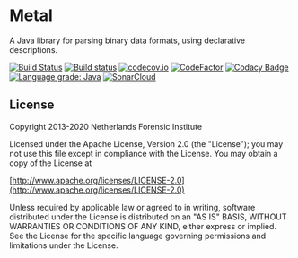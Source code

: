 # Metal

A Java library for parsing binary data formats, using declarative descriptions.

[![Build Status](https://travis-ci.com/parsingdata/metal.svg?branch=master)](https://travis-ci.com/parsingdata/metal)
[![Build status](https://ci.appveyor.com/api/projects/status/69hk2llxjjyatuyq/branch/master?svg=true)](https://ci.appveyor.com/project/parsingdata/metal/branch/master)
[![codecov.io](https://codecov.io/github/parsingdata/metal/coverage.svg?branch=master)](https://codecov.io/github/parsingdata/metal?branch=master)
[![CodeFactor](https://www.codefactor.io/repository/github/parsingdata/metal/badge)](https://www.codefactor.io/repository/github/parsingdata/metal)
[![Codacy Badge](https://api.codacy.com/project/badge/Grade/813955d55dbf49ceb3ab75bcfdecde30)](https://www.codacy.com/app/parsingdata/metal?utm_source=github.com&amp;utm_medium=referral&amp;utm_content=parsingdata/metal&amp;utm_campaign=Badge_Grade)
[![Language grade: Java](https://img.shields.io/lgtm/grade/java/g/parsingdata/metal.svg?logo=lgtm&logoWidth=18)](https://lgtm.com/projects/g/parsingdata/metal/context:java)
[![SonarCloud](https://sonarcloud.io/api/project_badges/measure?project=parsingdata_metal&metric=alert_status)](https://sonarcloud.io/dashboard?id=parsingdata_metal)

## License

Copyright 2013-2020 Netherlands Forensic Institute

Licensed under the Apache License, Version 2.0 (the "License");
you may not use this file except in compliance with the License.
You may obtain a copy of the License at

[http://www.apache.org/licenses/LICENSE-2.0](http://www.apache.org/licenses/LICENSE-2.0)

Unless required by applicable law or agreed to in writing, software
distributed under the License is distributed on an "AS IS" BASIS,
WITHOUT WARRANTIES OR CONDITIONS OF ANY KIND, either express or implied.
See the License for the specific language governing permissions and
limitations under the License.
